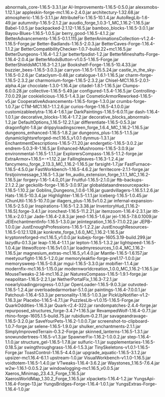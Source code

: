abnormals_core-1.16.5-3.3.1.jar
AI-Improvements-1.16.5-0.5.0.jar
alexsmobs-1.12.1.jar
appleskin-forge-mc1.16.x-2.4.0.jar
architectury-1.32.68.jar
atmospheric-1.16.5-3.1.1.jar
AttributeFix-1.16.5-10.1.4.jar
AutoRegLib-1.6-49.jar
autumnity-1.16.5-2.1.2.jar
auudio_forge_1.0.3-1_MC_1.16.2-1.16.5.jar
Babel-1.0.5.jar
backpacked-2.1.12-1.16.5.jar
bamboo_blocks-1.16.5-3.0.1.jar
Bayou-Blues-1.16.5-1.0.5.jar
berry_good-1.16.5-4.1.2.jar
BetterAdvancements-1.16.5-0.1.1.115.jar
BetterAnimationsCollection-v1.2.4-1.16.5-Forge.jar
Better-Badlands-1.16.5-2.0.3.jar
BetterCaves-Forge-1.16.4-1.1.2.jar
BetterCompatibilityChecker-1.0.7-build.22+mc1.16.5.jar
BetterDungeons-1.16.4-1.2.1.jar
betterfpsdist-1.2.jar
BetterMineshafts-Forge-1.16.4-2.0.4.jar
BetterModsButton-v1.0.5-1.16.5-Forge.jar
BetterShieldsMC1.16.3-1.2.1.jar
Bookshelf-Forge-1.16.5-10.4.33.jar
buzzier_bees-1.16.5-3.0.3.jar
carryon-1.16.5-1.15.5.24.jar
castle_in_the_sky-1.16.5-0.2.6.jar
Cataclysm-0.48.jar
catalogue-1.6.1-1.16.5.jar
charm-forge-1.16.5-2.3.2.jar
charmonium-forge-1.16.5-2.3.2.jar
Chisel-MC1.16.5-2.0.1-alpha.4.jar
chocolate-1.3.0-1.16.4.jar
citadel-1.8.1-1.16.5.jar
Clumps-6.0.0.28.jar
collective-1.16.5-5.49.jar
configured-1.5.4-1.16.5.jar
Controlling-7.0.0.29.jar
cookielicious-1.16.5-1.4.3.jar
CosmeticArmorReworked-1.16.5-v5.jar
CooperativeAdvancements-1.16.5-forge-1.3.0.jar
crumbs-forge-1.0.7.jar
CTM-MC1.16.1-1.1.2.6.jar
curios-forge-1.16.5-4.1.0.0.jar
customizableelytra-1.16.4-1.6.1.jar
DarkPaintings-1.16.5-6.0.11.jar
dash-1.16.4-1.0.1.jar
decorative_blocks-1.16.4-1.7.2.jar
decorative_blocks_abnormals-1.2.jar
DefaultOptions_1.16.5-12.2.1.jar
differentiate-1.16.5-0.5.3.jar
dragonfight-1.8.jar
drippyloadingscreen_forge_1.6.4_MC_1.16.2-1.16.5.jar
dungeons_enhanced-1.16.5-1.8.2.jar
dungeons_plus-1.16.5-1.1.5.jar
dynamiclightsreforged-mc1.16.5_v1.0.1
dynmus-1.3.1.jar
EnchantmentDescriptions-1.16.5-7.1.20.jar
endergetic-1.16.5-3.0.2.jar
endrem-5.0.3-R-1.16.5.jar
Enhanced-Mushrooms-1.16.5-3.0.9.jar
environmental-1.16.5-1.1.1.jar
ExplorersCompass-1.16.5-1.1.2-forge.jar
ExtraArmor+1.16.5+-+1.12.2.jar
Fallingleaves-1.16.3-1.2.4.jar
fancymenu_forge_2.13.3_MC_1.16.2-1.16.5.jar
farsight-1.7.jar
FastFurnace-1.16.5-4.5.0.jar
FastWorkbench-1.16.5-4.6.2.jar
ferritecore-2.1.1-forge.jar
firstjoinmessage_1.16.5-1.3.jar
fm_audio_extension_forge_1.1.1_MC_1.16.2-1.16.5.jar
forgery-1.16-1.4.0_01.jar
Fruitful-1.16.5-2.1.0.jar
ftb-backups-2.1.2.2.jar
geckolib-forge-1.16.5-3.0.97.jar
globaldataandresourcepacks-1.16.5-1.10.2.jar
Goblins_Dungeons_1.0.6-1.16.jar
guardvillagers-1.16.5.1.2.6.jar
Hats-1.16.5-10.3.4.jar
Highlighter-1.16.5-1.1.1.jar
Iceberg-1.16.5-1.0.45.jar
iChunUtil-1.16.5-10.7.0.jar
illagers_plus-1.16.5v1.0.2.jar
infernal-expansion-1.16.5-2.5.0.jar
Inspirations-1.16.5-1.2.3.38.jar
InventoryHud_[1.16.2-1.16.5].forge-3.4.1.jar
ironchest-1.16.5-11.2.21.jar
itemzoom-1.16.4-2.3.1.jar
itlt-1.16.x-2.0.1.jar
Jade-1.16.4-2.8.3.jar
jeed-1.16.5-1.6.jar
jei-1.16.5-7.8.0.1009.jar
JEIEnchantmentInfo-1.16.5-1.3.0.jar
jeiintegration_1.16.5-7.1.0.22.jar
JEPB-1.0.0.jar
JustEnoughProfessions-1.16.5-1.2.2.jar
JustEnoughResources-1.16.5-0.12.1.128.jar
konkrete_forge_1.6.0_MC_1.16.2-1.16.5.jar
kryptonreforged-mc1.16.5_v1.0.0.jar
kubejs-forge-1605.3.19-build.299.jar
lazydfu-0.1.3.jar
leap-1.16.4-1.1.1.jar
lepton-1.16.5-1.3.2.jar
lightspeed-1.16.5-1.0.4.jar
litewolfcore-1.16.5v1.0.1.jar
loadmyresources_1.0.4_MC_1.16.2-1.16.5.jar
magnesium_extras-mc1.16.5_v1.4.0.jar
Mantle-1.16.5-1.6.157.jar
meetyourfight-1.16.5-1.2.0.jar
memoryleakfix-forge-pre1.17-1.0.0.jar
memorysweep-1.16.5-0.8.jar
mgui-1.16.5-3.3.0.jar
mobifier-1.1.4.jar
modernfix-mc1.16.5-1.15.0.jar
modernworldcreation_1.0.0_MC_1.16.2-1.16.5.jar
MouseTweaks-2.14-mc1.16.2.jar
NaturesCompass-1.16.5-1.9.1-forge.jar
neapolitan-1.16.5-2.2.1.jar
NetherPortalFix_1.16.3-7.2.1.jar
noearlyloadingprogress-1.0.1.jar
OpenLoader-1.16.5-9.0.3.jar
outvoted-1.16.5-1.2.4.jar
overloadedarmorbar-5.1.0.jar
paintings-1.16.4-7.0.0.1.jar
Patchouli-1.16.4-53.3.jar
personality-1.16.5-1.0.3.jar
PickUpNotifier-v1.2-1.16.3.jar
Placebo-1.16.5-4.7.1.jar
PuzzlesLib-v1.0.15-1.16.5-Forge.jar
QuarkOddities-1.16.3.jar
Quark-r2.4-322.jar
randompatches-2.4.4-forge.jar
repurposed_structures_forge-3.4.7+1.16.5.jar
RevampedWolf-1.16.4-0.7.1.jar
rhino-forge-1605.1.5-build.75.jar
rubidium-0.2.11.jar
savageandravage-1.16.5-3.2.0.jar
SaveYourPets-1.16.2-1.0.0.7.jar
screenshot-to-clipboard-1.0.7-forge.jar
selene-1.16.5-1.9.0.jar
shulker_enchantments-2.1.1.jar
SimplyImprovedTerrain-0.3.2-Forge.jar
skinned_lanterns-1.16.5-1.3.1.jar
snowundertrees-1.16.5-v1.3.jar
SpawnerFix-1.16.2-1.0.0.2.jar
step-1.16.4-1.1.0.jar
structure_gel-1.16.5-1.7.8.jar
sulfuric-1.1.jar
supplementaries-1.16.5-0.18.5.jar
swingthroughgrass-1.16.4-1.5.3.jar
TinySkeletons-v1.0.1-1.16.5-Forge.jar
ToastControl-1.16.5-4.4.0.jar
upgrade_aquatic-1.16.5-3.1.2.jar
upsizer-mc1.16.4-6.1.1
upstream-1.0.jar
VisualWorkbench-v1.1.0-1.16.5.jar
voidtotem-1.16.5-1.4.0.jar
VTweaks-1.16.4-3.6.2.jar
Waystones_1.16.5-7.6.4.jar
w2w-1.16.1-0.0.5.2.jar
windowlogging-mc1.16.5_v0.0.5.jar
Xaeros_Minimap_23.4.3_Forge_1.16.5.jar
XaerosWorldMap_1.30.2_Forge_1.16.5.jar
xlpackets-1.16.4-1.2.jar
YungsApi-1.16.4-Forge-13.jar
YungsBridges-Forge-1.16.4-1.0.1.jar
YungsExtras-Forge-1.16.4-1.0.jar
